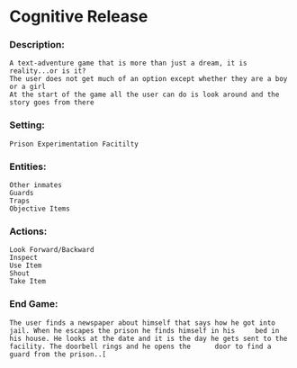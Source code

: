 Cognitive Release
==================

### Description:
    A text-adventure game that is more than just a dream, it is reality...or is it?
    The user does not get much of an option except whether they are a boy or a girl
    At the start of the game all the user can do is look around and the story goes from there
### Setting: 
    Prison Experimentation Facitilty
### Entities:
    Other inmates
    Guards
    Traps
    Objective Items
### Actions:
    Look Forward/Backward
    Inspect
    Use Item
    Shout
    Take Item
### End Game:
    The user finds a newspaper about himself that says how he got into jail. When he escapes the prison he finds himself in his     bed in his house. He looks at the date and it is the day he gets sent to the facility. The doorbell rings and he opens the      door to find a guard from the prison..[
